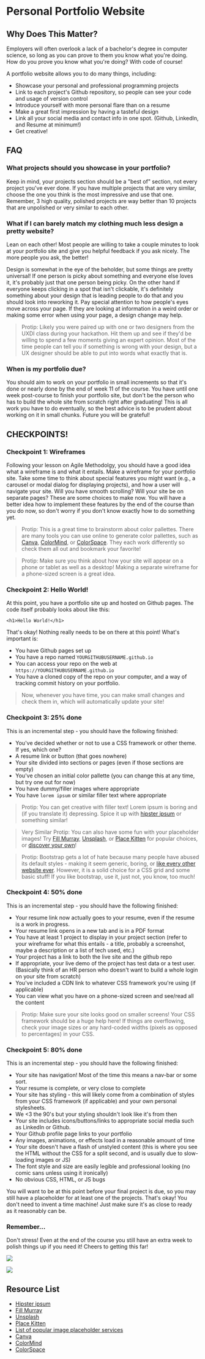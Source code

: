 # Personal Portfolio Website 

## Why Does This Matter?

Employers will often overlook a lack of a bachelor's degree in computer science, so long as you can prove to them you know what you're doing. How do you prove you know what you're doing? With code of course!

A portfolio website allows you to do many things, including:

* Showcase your personal and professional programming projects
* Link to each project's Github repository, so people can see your code and usage of version control
* Introduce yourself with more personal flare than on a resume
* Make a great first impression by having a tasteful design
* Link all your social media and contact info in one spot. (Github, LinkedIn, and Resume at minimum!)
* Get creative!

## FAQ

### What projects should you showcase in your portfolio?

Keep in mind, your projects section should be a "best of" section, not every project you've ever done. If you have multiple projects that are very similar, choose the one you think is the most impressive and use that one. Remember, 3 high quality, polished projects are way better than 10 projects that are unpolished or very similar to each other.

### What if I can barely match my clothing much less design a pretty website?

Lean on each other! Most people are willing to take a couple minutes to look at your portfolio site and give you helpful feedback if you ask nicely. The more people you ask, the better! 

Design is somewhat in the eye of the beholder, but some things are pretty universal! If one person is picky about something and everyone else loves it, it's probably just that one person being picky. On the other hand if everyone keeps clicking in a spot that isn't clickable, it's definitely something about your design that is leading people to do that and you should look into reworking it. Pay special attention to how people's eyes move across your page. If they are looking at information in a weird order or making some error when using your page, a design change may help.

> Protip: Likely you were paired up with one or two designers from the UXDI class during your hackathon. Hit them up and see if they'd be willing to spend a few moments giving an expert opinion. Most of the time people can tell you if something is wrong with your design, but a UX designer should be able to put into words what exactly that is.

### When is my portfolio due?

You should aim to work on your portfolio in small increments so that it's done or nearly done by the end of week 11 of the course. You have until one week post-course to finish your portfolio site, but don't be the person who has to build the whole site from scratch right after graduating! This is all work you have to do eventually, so the best advice is to be prudent about working on it in small chunks. Future you will be grateful!

## CHECKPOINTS!

### Checkpoint 1: Wireframes 

Following your lesson on Agile Methodolgy, you should have a good idea what a wireframe is and what it entails. Make a wireframe for your portfolio site. Take some time to think about special features you might want (e.g., a carousel or modal dialog for displaying projects), and how a user will navigate your site. Will you have smooth scrolling? Will your site be on separate pages? These are some choices to make now. You will have a better idea how to implement these features by the end of the course than you do now, so don't worry if you don't know exactly how to do something yet.

> Protip: This is a great time to brainstorm about color pallettes. There are many tools you can use online to generate color pallettes, such as [Canva](https://www.canva.com/color-palette/), [ColorMind](http://colormind.io/), or [ColorSpace](https://mycolor.space/). They each work differently so check them all out and bookmark your favorite!

> Protip: Make sure you think about how your site will appear on a phone or tablet as well as a desktop! Making a separate wireframe for a phone-sized screen is a great idea.

### Checkpoint 2: Hello World!

At this point, you have a portfolio site up and hosted on Github pages. The code itself probably looks about like this:

```
<h1>Hello World!</h1>
```

That's okay! Nothing really needs to be on there at this point! What's important is:

* You have Github pages set up
* You have a repo named `YOURGITHUBUSERNAME.github.io`
* You can access your repo on the web at `https://YOURGITHUBUSERNAME.github.io`
* You have a cloned copy of the repo on your computer, and a way of tracking commit history on your portfolio.

> Now, whenever you have time, you can make small changes and check them in, which will automatically update your site!

### Checkpoint 3: 25% done

This is an incremental step - you should have the following finished:

* You've decided whether or not to use a CSS framework or other theme. If yes, which one?
* A resume link or button (that goes nowhere)
* Your site divided into sections or pages (even if those sections are empty)
* You've chosen an initial color pallette (you can change this at any time, but try one out for now)
* You have dummy/filler images where appropriate
* You have `lorem ipsum` or similar filler text where appropriate

> Protip: You can get creative with filler text! Lorem ipsum is boring and (if you translate it) depressing. Spice it up with [hipster ipsum](https://hipsum.co/) or something similar!

> Very Similar Protip: You can also have some fun with your placeholder images! Try [Fill Murray](https://www.fillmurray.com/), [Unsplash](https://picsum.photos/), or [Place Kitten](https://placekitten.com/) for popular choices, or [discover your own](http://www.ecologytheme.com/top-10-image-placeholder-services/)!

> Protip: Bootstrap gets a lot of hate because many people have abused its default styles - making it seem generic, boring, or [like every other website ever](http://adventurega.me/bootstrap/). However, it is a solid choice for a CSS grid and some basic stuff! If you like bootstrap, use it, just not, you know, too much!

### Checkpoint 4: 50% done

This is an incremental step - you should have the following finished:

* Your resume link now actually goes to your resume, even if the resume is a work in progress.
* Your resume link opens in a new tab and is in a PDF format
* You have at least 1 project to display in your project section (refer to your wireframe for what this entails - a title, probably a screenshot, maybe a description or a list of tech used, etc.)
* Your project has a link to both the live site and the github repo
* If appropriate, your live demo of the project has test data or a test user. (Basically think of an HR person who doesn't want to build a whole login on your site from scratch)
* You've included a CDN link to whatever CSS framework you're using (if applicable)
* You can view what you have on a phone-sized screen and see/read all the content

> Protip: Make sure your site looks good on smaller screens! Your CSS framework should be a huge help here! If things are overflowing, check your image sizes or any hard-coded widths (pixels as opposed to percentages) in your CSS.

### Checkpoint 5: 80% done

This is an incremental step - you should have the following finished:

* Your site has navigation! Most of the time this means a nav-bar or some sort.
* Your resume is complete, or very close to complete
* Your site has styling - this will likely come from a combination of styles from your CSS framework (if applicable) and your own personal stylesheets. 
* We <3 the 90's but your styling shouldn't look like it's from then
* Your site includes icons/buttons/links to appropriate social media such as LinkedIn or Github.
* Your Github profile page links to your portfolio
* Any images, animations, or effects load in a reasonable amount of time
* Your site doesn't have a flash of unstyled content (this is where you see the HTML without the CSS for a split second, and is usually due to slow-loading images or JS)
* The font style and size are easily legible and professional looking (no comic sans unless using it ironically)
* No obvious CSS, HTML, or JS bugs 

You will want to be at this point before your final project is due, so you may still have a placeholder for at least one of the projects. That's okay! You don't need to invent a time machine! Just make sure it's as close to ready as it reasonably can be.

### Remember...

Don't stress! Even at the end of the course you still have an extra week to polish things up if you need it! Cheers to getting this far!

![](https://media.giphy.com/media/YTbZzCkRQCEJa/giphy.gif)

![](https://gph.is/18Bev0r)

## Resource List

* [Hipster ipsum](https://hipsum.co/) 
* [Fill Murray](https://www.fillmurray.com/)
* [Unsplash](https://picsum.photos/)
* [Place Kitten](https://placekitten.com/) 
* [List of popular image placeholder services](http://www.ecologytheme.com/top-10-image-placeholder-services/)
* [Canva](https://www.canva.com/color-palette/)
* [ColorMind](http://colormind.io/)
* [ColorSpace](https://mycolor.space/)
